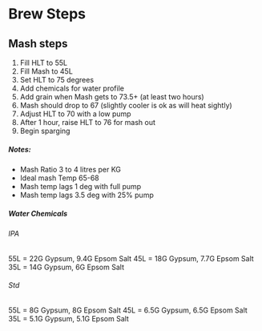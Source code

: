 # Brew Steps
	
## Mash steps
1. Fill HLT to 55L
1. Fill Mash to 45L	
1. Set HLT to 75 degrees
1. Add chemicals for water profile 	
1. Add grain when Mash gets to 73.5+ (at least two hours)	
1. Mash should drop to 67 (slightly cooler is ok as will heat sightly)	
1. Adjust HLT to 70 with a low pump
1. After 1 hour, raise HLT to 76 for mash out
1. Begin sparging

##### Notes:	
* Mash Ratio	3 to 4 litres per KG
* Ideal mash Temp 	65-68
* Mash temp lags 1 deg with full pump	
* Mash temp lags 3.5 deg with 25% pump

##### Water Chemicals
###### IPA
55L = 22G Gypsum, 9.4G Epsom Salt
45L = 18G Gypsum, 7.7G Epsom Salt
35L = 14G Gypsum, 6G Epsom Salt

###### Std
55L = 8G Gypsum, 8G Epsom Salt
45L = 6.5G Gypsum, 6.5G Epsom Salt
35L = 5.1G Gypsum, 5.1G Epsom Salt
